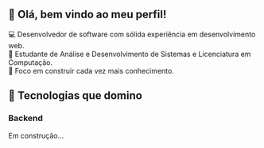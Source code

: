 ## 👋 Olá, bem vindo ao meu perfil!

💻 Desenvolvedor de software com sólida experiência em desenvolvimento web. </br>
🧠 Estudante de Análise e Desenvolvimento de Sistemas e Licenciatura em Computação. </br>
🌱 Foco em construir cada vez mais conhecimento. </br>

## 🤖 Tecnologias que domino
### Backend

Em construção...
